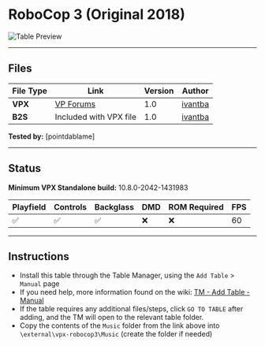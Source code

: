 ﻿# RoboCop 3 (Original 2018)

![Table Preview](../../images/vpx-robocop3-preview.jpg)

---

## Files
| File Type | Link | Version | Author | 
|-----------|--------|----------|--------------|
| **VPX** | [VP Forums](https://www.vpforums.org/index.php?app=downloads&showfile=13947) | 1.0 | [ivantba](https://www.vpforums.org/index.php?showuser=123858) |
| **B2S** | Included with VPX file | 1.0 | [ivantba](https://www.vpforums.org/index.php?showuser=123858) |

**Tested by:** [pointdablame]

---

## Status 
**Minimum VPX Standalone build:** 10.8.0-2042-1431983

| Playfield | Controls | Backglass | DMD | ROM Required | FPS | 
|-----------|----------|-----------|-----|--------------|-----|
| :white_check_mark: | :white_check_mark: | :white_check_mark: | :x: | :x: | 60 |

---

## Instructions

- Install this table through the Table Manager, using the `Add Table` > `Manual` page
- If you need help, more information found on the wiki: [TM - Add Table - Manual](https://github.com/LegendsUnchained/vpx-standalone-alp4k/wiki/%5B04%5D-%F0%9F%A7%A1-TM-%E2%80%90-Other-Features#add-table---manual)
- If the table requires any additional files/steps, click `GO TO TABLE` after adding, and the TM will open to the relevant table folder.
- Copy the contents of the `Music` folder from the link above into `\external\vpx-robocop3\Music` (create the folder if needed)

